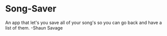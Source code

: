 # Song-Saver
An app that let's you save all of your song's so you can go back and have a list of them.
-Shaun Savage
